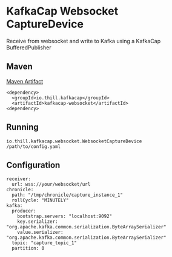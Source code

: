 # KafkaCap Websocket CaptureDevice

Receive from websocket and write to Kafka using a KafkaCap BufferedPublisher


## Maven
[Maven Artifact](https://search.maven.org/artifact/io.thill.kafkacap/kafkacap-websocket/)
```
<dependency>
  <groupId>io.thill.kafkacap</groupId>
  <artifactId>kafkacap-websocket</artifactId>
<dependency>
```


## Running
```
io.thill.kafkacap.websocket.WebsocketCaptureDevice /path/to/config.yaml
```


## Configuration

```
receiver:
  url: wss://your/websocket/url
chronicle:
  path: "/tmp/chronicle/capture_instance_1"
  rollCycle: "MINUTELY"
kafka:
  producer:
    bootstrap.servers: "localhost:9092"
    key.serializer: "org.apache.kafka.common.serialization.ByteArraySerializer" 
    value.serializer: "org.apache.kafka.common.serialization.ByteArraySerializer" 
  topic: "capture_topic_1"
  partition: 0
```